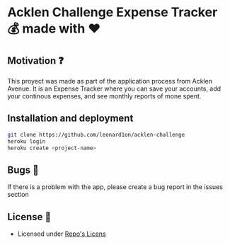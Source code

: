 # Acklen Challenge Expense Tracker :moneybag: made with :heart:

## Motivation :question:
This proyect was made as part of the application process from Acklen Avenue. It is an Expense Tracker where you can save your accounts, add your continous expenses, and see monthly reports of mone spent.
## Installation and deployment
```bash
git clone https://github.com/leonard1on/acklen-challenge
heroku login
heroku create <project-name>
```

## Bugs :bug:
If there is a problem with the app, please create a bug report in the issues section

## License :scroll:
- Licensed under [Repo's Licens](https://github.com/leonard1on/acklen-challenge/blob/master/License)
